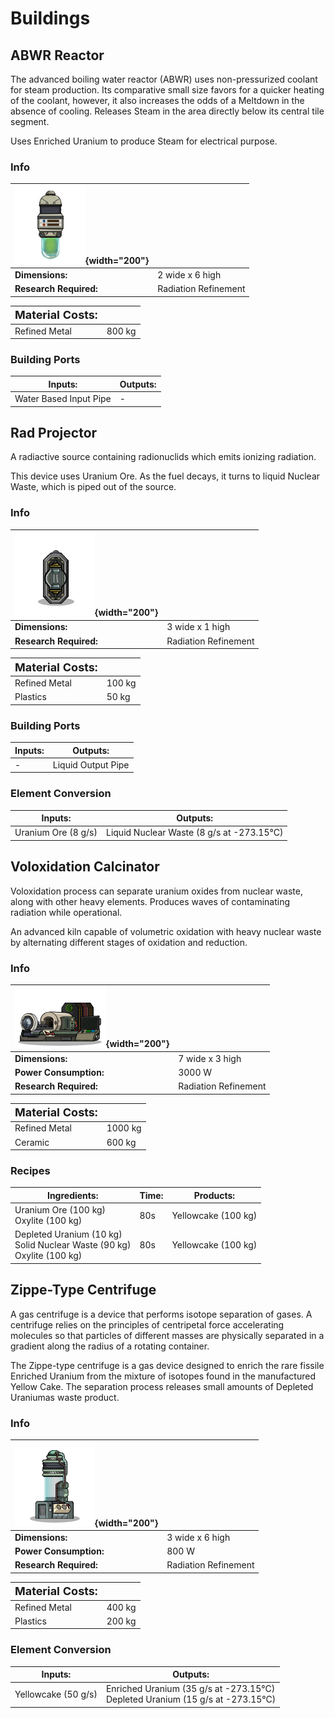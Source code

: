 # Buildings
## ABWR Reactor
The advanced boiling water reactor (ABWR) uses non-pressurized coolant for steam production. Its comparative small size favors for a quicker heating of the coolant, however, it also increases the odds of a Meltdown in the absence of cooling. Releases Steam in the area directly below its central tile segment.

Uses Enriched Uranium to produce Steam for electrical purpose.
### Info
| ![LightReactor](/assets/images/buildings/LightReactor.png){width="200"} | |
|-|-|
|**Dimensions:** | 2 wide x 6 high|
|**Research Required:**| Radiation Refinement|

|**<font size="+1">Material Costs:</font>**| |
|-|-|
|Refined Metal|800 kg|

### Building Ports
|Inputs:|Outputs:|
|-|-|
|Water Based Input Pipe|-|


## Rad Projector
A radiactive source containing radionuclids which emits ionizing radiation.

This device uses Uranium Ore. As the fuel decays, it turns to liquid Nuclear Waste, which is piped out of the source.
### Info
| ![HepProjector](/assets/images/buildings/HepProjector.png){width="200"} | |
|-|-|
|**Dimensions:** | 3 wide x 1 high|
|**Research Required:**| Radiation Refinement|

|**<font size="+1">Material Costs:</font>**| |
|-|-|
|Refined Metal|100 kg|
|Plastics|50 kg|

### Building Ports
|Inputs:|Outputs:|
|-|-|
|-|Liquid Output Pipe|

### Element Conversion
|Inputs:|Outputs:|
|-|-|
|Uranium Ore (8 g/s)<br>|Liquid Nuclear Waste (8 g/s at -273.15°C)<br>|



## Voloxidation Calcinator
Voloxidation process can separate uranium oxides from nuclear waste, along with other heavy elements. Produces waves of contaminating radiation while operational.

An advanced kiln capable of volumetric oxidation with heavy nuclear waste by alternating different stages of oxidation and reduction.
### Info
| ![HepCalcinator](/assets/images/buildings/HepCalcinator.png){width="200"} | |
|-|-|
|**Dimensions:** | 7 wide x 3 high|
|**Power Consumption:**| 3000 W|
|**Research Required:**| Radiation Refinement|

|**<font size="+1">Material Costs:</font>**| |
|-|-|
|Refined Metal|1000 kg|
|Ceramic|600 kg|

### Recipes
|Ingredients:| Time: | Products:|
|-|-|-|
|Uranium Ore (100 kg)<br>Oxylite (100 kg)<br>|80s|Yellowcake (100 kg)<br>|
|Depleted Uranium (10 kg)<br>Solid Nuclear Waste (90 kg)<br>Oxylite (100 kg)<br>|80s|Yellowcake (100 kg)<br>|



## Zippe-Type Centrifuge
A gas centrifuge is a device that performs isotope separation of gases. A centrifuge relies on the principles of centripetal force accelerating molecules so that particles of different masses are physically separated in a gradient along the radius of a rotating container.

The Zippe-type centrifuge is a gas device designed to enrich the rare fissile Enriched Uranium from the mixture of isotopes found in the manufactured Yellow Cake. The separation process releases small amounts of Depleted Uraniumas waste product.
### Info
| ![HepCentrifuge](/assets/images/buildings/HepCentrifuge.png){width="200"} | |
|-|-|
|**Dimensions:** | 3 wide x 6 high|
|**Power Consumption:**| 800 W|
|**Research Required:**| Radiation Refinement|

|**<font size="+1">Material Costs:</font>**| |
|-|-|
|Refined Metal|400 kg|
|Plastics|200 kg|

### Element Conversion
|Inputs:|Outputs:|
|-|-|
|Yellowcake (50 g/s)<br>|Enriched Uranium (35 g/s at -273.15°C)<br>Depleted Uranium (15 g/s at -273.15°C)<br>|



